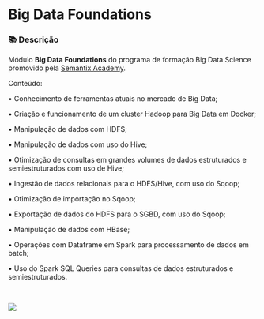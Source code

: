 # Big Data Foundations

### 📚  Descrição

Módulo **Big Data Foundations** do programa de formação Big Data Science promovido pela [Semantix Academy](https://us.semantix.ai/academy).

Conteúdo:

• Conhecimento de ferramentas atuais no mercado de Big Data;

• Criação e funcionamento de um cluster Hadoop para Big Data em Docker;

• Manipulação de dados com HDFS;  

• Manipulação de dados com uso do Hive;

• Otimização de consultas em grandes volumes de dados estruturados e semiestruturados com uso de Hive;

• Ingestão de dados relacionais para o HDFS/Hive, com uso do Sqoop;

• Otimização de importação no Sqoop;

• Exportação de dados do HDFS para o SGBD, com uso do Sqoop;

• Manipulação de dados com HBase;

• Operações com Dataframe em Spark para processamento de dados em batch;

• Uso do Spark SQL Queries para consultas de dados estruturados e semiestruturados.


&nbsp;



<a href="https://www.linkedin.com/in/claudia-nogueira-dos-anjos-b71726215/" target="_blank">
        <img src="https://img.shields.io/badge/claudiaanjos-%230077B5.svg?&style=for-the-badge&logo=linkedin&logoColor=white&link=mailto:https://www.linkedin.com/in/claudia-nogueira-dos-anjos-093407180/">
</a>
